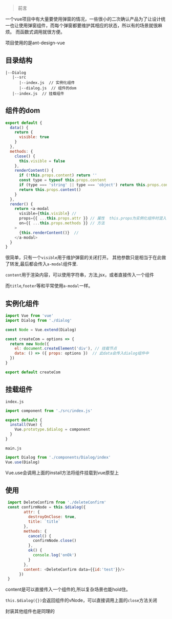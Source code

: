 > 前言     

一个vue项目中有大量要使用弹窗的情况，一些很小的二次确认产品为了让设计统一也让使用弹窗组件，而每个弹窗都要维护其相应的状态，所以有的场景就很麻烦。 而函数式调用就很方便。   

项目使用的是ant-design-vue

## 目录结构 
```
|--Dialog
   |--src
      |--index.js  // 实例化组件
      |--dialog.js  // 组件的dom
   |--index.js  // 挂载组件
```

## 组件的dom
```js
export default {
  data() {
    return {
      visible: true
    }
  },
  methods: {
    close() {
      this.visible = false
    },
    renderContent() {
      if (!this.props.content) return ''
      const type = typeof this.props.content
      if (type === 'string' || type === 'object') return this.props.content
      return this.props.content()
    }
  },
  render() {
    return <a-modal
      visible={this.visible} // 
      props={{ ...this.props.attr }} // 属性  this.props为实例化组件时混入的
      on={{ ...this.props.methods }} // 方法
    >
      {this.renderContent()}  // 
    </a-modal>
  }
}
```

很简单，只有一个`visible`用于维护弹窗的关闭打开。 其他参数只是相当于在此做了转发,最后都会传入`a-modal`组件里.  

`content`用于渲染内容，可以使用字符串，方法,jsx，或者直接传入一个组件   

而`title`,`footer`等和平常使用`a-modal`一样。  

## 实例化组件
```js
import Vue from 'vue'
import Dialog from './dialog'

const Node = Vue.extend(Dialog)

const createCom = options => {
  return new Node({
    el: document.createElement('div'), // 挂载节点
    data: () => ({ props: options })  // 此data会传入dialog组件中
  })
}

export default createCom
```

## 挂载组件  

`index.js`  
```js
import component from './src/index.js'

export default {
  install(Vue) {
    Vue.prototype.$dialog = component
  }
}
```


`main.js`  
```js
import Dialog from './components/Dialog/index'
Vue.use(Dialog)
```
Vue.use会调用上面的install方法将组件挂载到vue原型上


## 使用
```js
 import DeleteConfirm from './deleteConfirm'
 const confirmNode = this.$dialog({
        attr: {
          destroyOnClose: true,
          title: `title`
        },
        methods: {
          cancel() {
            confirmNode.close()
          },
          ok() {
            console.log('onOk')
          }
        },
        content: <DeleteConfirm data={{id:'test'}}/>
      })
 }
```
content是可以直接传入一个组件的,所以复杂场景也能hold住。  

`this.$dialog({})`会返回组件的vNode，可以直接调用上面的`close`方法关闭

封装其他组件也是同理的